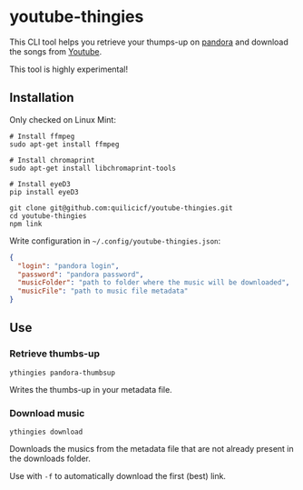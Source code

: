 # youtube-thingies

This CLI tool helps you retrieve your thumps-up on [pandora](https://pandora.com) and download the songs from [Youtube](https://youtube.com).

This tool is highly experimental!

## Installation

Only checked on Linux Mint:

```shell
# Install ffmpeg
sudo apt-get install ffmpeg

# Install chromaprint
sudo apt-get install libchromaprint-tools

# Install eyeD3
pip install eyeD3

git clone git@github.com:quilicicf/youtube-thingies.git
cd youtube-thingies
npm link
```

Write configuration in `~/.config/youtube-thingies.json`:

```json
{
  "login": "pandora login",
  "password": "pandora password",
  "musicFolder": "path to folder where the music will be downloaded",
  "musicFile": "path to music file metadata"
}
```

## Use

### Retrieve thumbs-up

```shell
ythingies pandora-thumbsup
```
Writes the thumbs-up in your metadata file.

### Download music

```shell
ythingies download
```

Downloads the musics from the metadata file that are not already present in the downloads folder.

Use with `-f` to automatically download the first (best) link.

